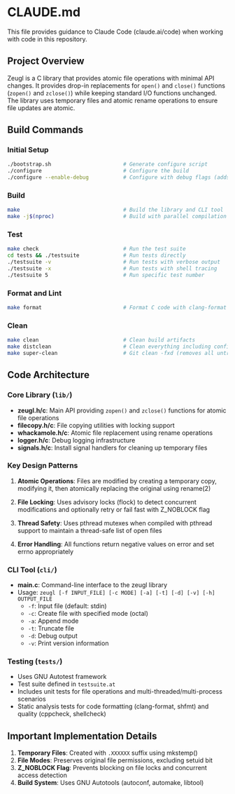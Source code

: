 # CLAUDE.md

This file provides guidance to Claude Code (claude.ai/code) when working with code in this repository.

## Project Overview

Zeugl is a C library that provides atomic file operations with minimal API changes. It provides drop-in replacements for `open()` and `close()` functions (`zopen()` and `zclose()`) while keeping standard I/O functions unchanged. The library uses temporary files and atomic rename operations to ensure file updates are atomic.

## Build Commands

### Initial Setup
```bash
./bootstrap.sh                       # Generate configure script
./configure                          # Configure the build
./configure --enable-debug           # Configure with debug flags (adds -g -O0 -Werror -Wall -Wextra)
```

### Build
```bash
make                                 # Build the library and CLI tool
make -j$(nproc)                      # Build with parallel compilation
```

### Test
```bash
make check                           # Run the test suite
cd tests && ./testsuite              # Run tests directly
./testsuite -v                       # Run tests with verbose output
./testsuite -x                       # Run tests with shell tracing
./testsuite 5                        # Run specific test number
```

### Format and Lint
```bash
make format                          # Format C code with clang-format and shell scripts with shfmt
```

### Clean
```bash
make clean                           # Clean build artifacts
make distclean                       # Clean everything including configure artifacts
make super-clean                     # Git clean -fxd (removes all untracked files)
```

## Code Architecture

### Core Library (`lib/`)
- **zeugl.h/c**: Main API providing `zopen()` and `zclose()` functions for atomic file operations
- **filecopy.h/c**: File copying utilities with locking support
- **whackamole.h/c**: Atomic file replacement using rename operations
- **logger.h/c**: Debug logging infrastructure
- **signals.h/c**: Install signal handlers for cleaning up temporary files

### Key Design Patterns

1. **Atomic Operations**: Files are modified by creating a temporary copy, modifying it, then atomically replacing the original using rename(2)

2. **File Locking**: Uses advisory locks (flock) to detect concurrent modifications and optionally retry or fail fast with Z_NOBLOCK flag

3. **Thread Safety**: Uses pthread mutexes when compiled with pthread support to maintain a thread-safe list of open files

4. **Error Handling**: All functions return negative values on error and set errno appropriately

### CLI Tool (`cli/`)
- **main.c**: Command-line interface to the zeugl library
- Usage: `zeugl [-f INPUT_FILE] [-c MODE] [-a] [-t] [-d] [-v] [-h] OUTPUT_FILE`
  - `-f`: Input file (default: stdin)
  - `-c`: Create file with specified mode (octal)
  - `-a`: Append mode
  - `-t`: Truncate file
  - `-d`: Debug output
  - `-v`: Print version information

### Testing (`tests/`)
- Uses GNU Autotest framework
- Test suite defined in `testsuite.at`
- Includes unit tests for file operations and multi-threaded/multi-process scenarios
- Static analysis tests for code formatting (clang-format, shfmt) and quality (cppcheck, shellcheck)

## Important Implementation Details

1. **Temporary Files**: Created with `.XXXXXX` suffix using mkstemp()
2. **File Modes**: Preserves original file permissions, excluding setuid bit
3. **Z_NOBLOCK Flag**: Prevents blocking on file locks and concurrent access detection
4. **Build System**: Uses GNU Autotools (autoconf, automake, libtool)
